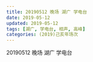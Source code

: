 ```yaml
---
title: 20190512 晚场 湖广 学电台
date: 2019-05-12
updated: 2019-05-12
tags: [湖广, 学电台, 相声, 高峰]
categories: (2019)己亥年场次
---
```

20190512 晚场 湖广 学电台
